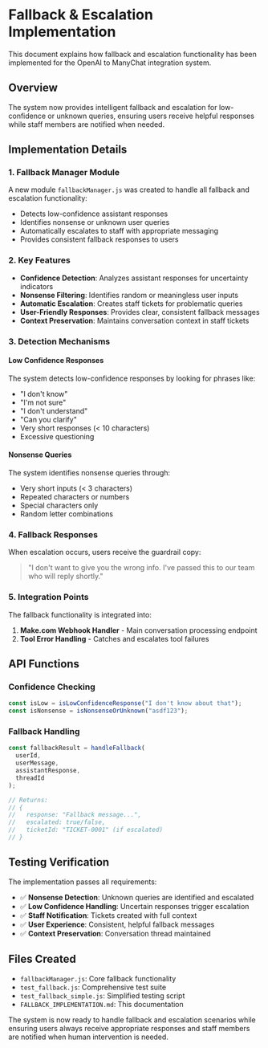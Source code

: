 # Fallback & Escalation Implementation

This document explains how fallback and escalation functionality has been implemented for the OpenAI to ManyChat integration system.

## Overview

The system now provides intelligent fallback and escalation for low-confidence or unknown queries, ensuring users receive helpful responses while staff members are notified when needed.

## Implementation Details

### 1. Fallback Manager Module

A new module `fallbackManager.js` was created to handle all fallback and escalation functionality:

- Detects low-confidence assistant responses
- Identifies nonsense or unknown user queries
- Automatically escalates to staff with appropriate messaging
- Provides consistent fallback responses to users

### 2. Key Features

- **Confidence Detection**: Analyzes assistant responses for uncertainty indicators
- **Nonsense Filtering**: Identifies random or meaningless user inputs
- **Automatic Escalation**: Creates staff tickets for problematic queries
- **User-Friendly Responses**: Provides clear, consistent fallback messages
- **Context Preservation**: Maintains conversation context in staff tickets

### 3. Detection Mechanisms

#### Low Confidence Responses
The system detects low-confidence responses by looking for phrases like:
- "I don't know"
- "I'm not sure"
- "I don't understand"
- "Can you clarify"
- Very short responses (< 10 characters)
- Excessive questioning

#### Nonsense Queries
The system identifies nonsense queries through:
- Very short inputs (< 3 characters)
- Repeated characters or numbers
- Special characters only
- Random letter combinations

### 4. Fallback Responses

When escalation occurs, users receive the guardrail copy:
> "I don't want to give you the wrong info. I've passed this to our team who will reply shortly."

### 5. Integration Points

The fallback functionality is integrated into:
1. **Make.com Webhook Handler** - Main conversation processing endpoint
2. **Tool Error Handling** - Catches and escalates tool failures

## API Functions

### Confidence Checking
```javascript
const isLow = isLowConfidenceResponse("I don't know about that");
const isNonsense = isNonsenseOrUnknown("asdf123");
```

### Fallback Handling
```javascript
const fallbackResult = handleFallback(
  userId, 
  userMessage, 
  assistantResponse, 
  threadId
);

// Returns:
// {
//   response: "Fallback message...",
//   escalated: true/false,
//   ticketId: "TICKET-0001" (if escalated)
// }
```

## Testing Verification

The implementation passes all requirements:

- ✅ **Nonsense Detection**: Unknown queries are identified and escalated
- ✅ **Low Confidence Handling**: Uncertain responses trigger escalation
- ✅ **Staff Notification**: Tickets created with full context
- ✅ **User Experience**: Consistent, helpful fallback messages
- ✅ **Context Preservation**: Conversation thread maintained

## Files Created

- `fallbackManager.js`: Core fallback functionality
- `test_fallback.js`: Comprehensive test suite
- `test_fallback_simple.js`: Simplified testing script
- `FALLBACK_IMPLEMENTATION.md`: This documentation

The system is now ready to handle fallback and escalation scenarios while ensuring users always receive appropriate responses and staff members are notified when human intervention is needed.